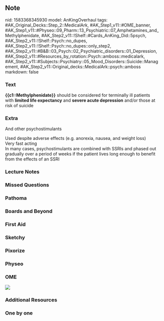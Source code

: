 ## Note
nid: 1583368345930
model: AnKingOverhaul
tags: #AK_Original_Decks::Step_2::MedicalArk, #AK_Step1_v11::#OME_banner, #AK_Step1_v11::#Physeo::09_Pharm::13_Psychiatric::07_Amphetamines_and_Methylphenidate, #AK_Step2_v11::!Shelf::#Cards_AnKing_Did::5psych, #AK_Step2_v11::!Shelf::Psych::no_dupes, #AK_Step2_v11::!Shelf::Psych::no_dupes::only_step2, #AK_Step2_v11::#B&B::03_Psych::02_Psychiatric_disorders::01_Depression, #AK_Step2_v11::#Resources_by_rotation::Psych::amboss::medicalark, #AK_Step2_v11::#Subjects::Psychiatry::05_Mood_Disorders::Suicide::Management, #AK_Step2_v11::Original_decks::MedicalArk::psych::amboss
markdown: false

### Text
<b>{{c1::Methylphenidate}}</b> should be considered for terminally
ill patients with <b>limited life expectancy</b> and <b>severe
acute depression</b> and/or those at risk of suicide

### Extra
And other psychostimulants
<div>
  Used despite adverse effects (e.g. anorexia, nausea, and weight
  loss)
</div>
<div>
  Very fast acting
</div>
<div>
  In many cases, psychostimulants are combined with SSRIs and
  phased out gradually over a period of weeks if the patient lives
  long enough to benef‌it from the effects of an SSRI
</div>

### Lecture Notes


### Missed Questions


### Pathoma


### Boards and Beyond


### First Aid


### Sketchy


### Pixorize


### Physeo


### OME
<div class="ome-widget">
  <a href="https://onlinemeded.org?ref=anki"><img src=
  "_OME_AnkiFlashcards_General_7.png"></a>
</div>

### Additional Resources


### One by one

